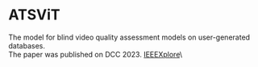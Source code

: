 # ATSViT
The model for blind video quality assessment models on user-generated databases.\
The paper was published on DCC 2023. [IEEEXplore](https://ieeexplore.ieee.org/document/9405420)\
